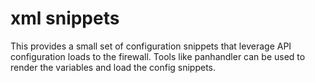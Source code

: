 # xml snippets

This provides a small set of configuration snippets that leverage API
configuration loads to the firewall. Tools like panhandler can be used to
render the variables and load the config snippets.